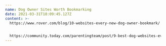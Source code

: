 ```yaml
---
name: Dog Owner Sites Worth Bookmarking
date: 2021-03-31T18:09:45.127Z
content: >-
  https://www.rover.com/blog/10-websites-every-new-dog-owner-bookmark/


  https://community.today.com/parentingteam/post/9-best-dog-websites-every-owner-must-know
---
```

